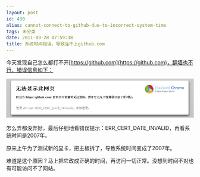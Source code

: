 ```yaml
---
layout: post
id: 430
alias: cannot-connect-to-github-due-to-incorrect-system-time
tags: 未分类
date: 2011-09-28 07:59:38
title: 系统时间错误，导致连不上github.com
---
```


今天发现自己怎么都打不开[https://github.com](https://github.com)，翻墙也不行，错误信息如下：

![](/user_images/430-0.png)

怎么弄都没弄好，最后仔细地看错误提示：ERR_CERT_DATE_INVALID，再看系统时间是2007年。

原来上午为了测试新的显卡，把主板拆了，导致系统时间变成了2007年。

难道是这个原因？马上把它改成正确的时间，再访问一切正常。没想到时间不对也有可能访问不了网站。
